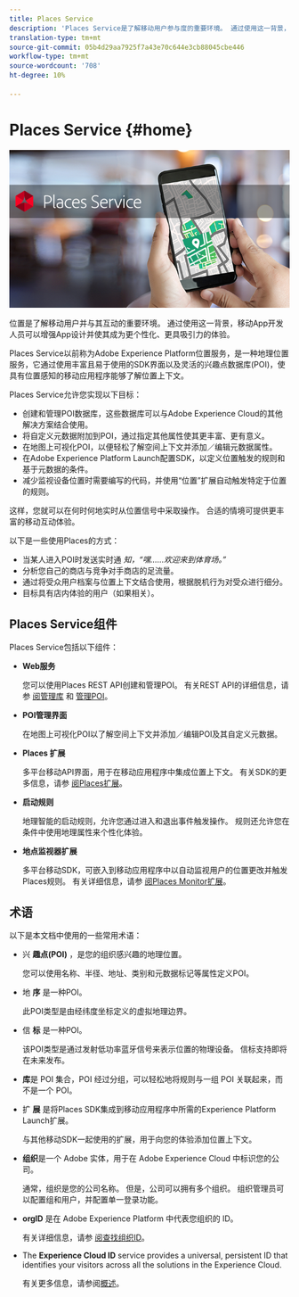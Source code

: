 ```yaml
---
title: Places Service
description: 'Places Service是了解移动用户参与度的重要环境。 通过使用这一背景，移动App开发人员可以增强App设计并使其成为更个性化、更具吸引力的体验。 '
translation-type: tm+mt
source-git-commit: 05b4d29aa7925f7a43e70c644e3cb88045cbe446
workflow-type: tm+mt
source-wordcount: '708'
ht-degree: 10%

---
```



# Places Service {#home}

![&quot;Places Service&quot;](/help/assets/places-service-header.png)

位置是了解移动用户并与其互动的重要环境。 通过使用这一背景，移动App开发人员可以增强App设计并使其成为更个性化、更具吸引力的体验。

Places Service以前称为Adobe Experience Platform位置服务，是一种地理位置服务，它通过使用丰富且易于使用的SDK界面以及灵活的兴趣点数据库(POI)，使具有位置感知的移动应用程序能够了解位置上下文。

Places Service允许您实现以下目标：

* 创建和管理POI数据库，这些数据库可以与Adobe Experience Cloud的其他解决方案结合使用。
* 将自定义元数据附加到POI，通过指定其他属性使其更丰富、更有意义。
* 在地图上可视化POI，以便轻松了解空间上下文并添加／编辑元数据属性。
* 在Adobe Experience Platform Launch配置SDK，以定义位置触发的规则和基于元数据的条件。
* 减少监视设备位置时需要编写的代码，并使用“位置”扩展自动触发特定于位置的规则。

这样，您就可以在何时何地实时从位置信号中采取操作。 合适的情境可提供更丰富的移动互动体验。

以下是一些使用Places的方式：

* 当某人进入POI时发送实时通 *知，“嘿……欢迎来到体育场。”*
* 分析您自己的商店与竞争对手商店的足流量。
* 通过将受众用户档案与位置上下文结合使用，根据脱机行为对受众进行细分。
* 目标具有店内体验的用户（如果相关）。

## Places Service组件

Places Service包括以下组件：

* **Web服务**

   您可以使用Places REST API创建和管理POI。 有关REST API的详细信息，请参 [阅管理库](/help/web-service-api/api-usage/manage-libraries/manage-libraries.md) 和 [管理POI](/help/web-service-api/api-usage/manage-pois/manage-pois.md)。

* **POI管理界面**

   在地图上可视化POI以了解空间上下文并添加／编辑POI及其自定义元数据。

* **Places 扩展**

   多平台移动API界面，用于在移动应用程序中集成位置上下文。 有关SDK的更多信息，请参 [阅Places扩展](/help/places-ext-aep-sdks/places-extension/places-extension.md)。

* **启动规则**

   地理智能的启动规则，允许您通过进入和退出事件触发操作。 规则还允许您在条件中使用地理属性来个性化体验。

* **地点监视器扩展**

   多平台移动SDK，可嵌入到移动应用程序中以自动监视用户的位置更改并触发Places规则。 有关详细信息，请参 [阅Places Monitor扩展](/help/places-ext-aep-sdks/places-monitor-extension/places-monitor-extension.md)。

## 术语

以下是本文档中使用的一些常用术语：

* 兴 **趣点(POI)** ，是您的组织感兴趣的地理位置。

   您可以使用名称、半径、地址、类别和元数据标记等属性定义POI。

* 地 **序** 是一种POI。

   此POI类型是由经纬度坐标定义的虚拟地理边界。

* 信 **标** 是一种POI。

   该POI类型是通过发射低功率蓝牙信号来表示位置的物理设备。 信标支持即将在未来发布。

* **库**&#x200B;是 POI 集合，POI 经过分组，可以轻松地将规则与一组 POI 关联起来，而不是一个 POI。

* 扩 **展** 是将Places SDK集成到移动应用程序中所需的Experience Platform Launch扩展。

   与其他移动SDK一起使用的扩展，用于向您的体验添加位置上下文。

* **组织**&#x200B;是一个 Adobe 实体，用于在 Adobe Experience Cloud 中标识您的公司。

   通常，组织是您的公司名称。 但是，公司可以拥有多个组织。 组织管理员可以配置组和用户，并配置单一登录功能。

* **orgID** 是在 Adobe Experience Platform 中代表您组织的 ID。

   有关详细信息，请参 [阅查找组织ID](https://forums.adobe.com/thread/2339895)。

* The **Experience Cloud ID** service provides a universal, persistent ID that identifies your visitors across all the solutions in the Experience Cloud.

   有关更多信息，请参阅[概述](https://docs.adobe.com/content/help/zh-Hans/id-service/using/intro/overview.html)。
